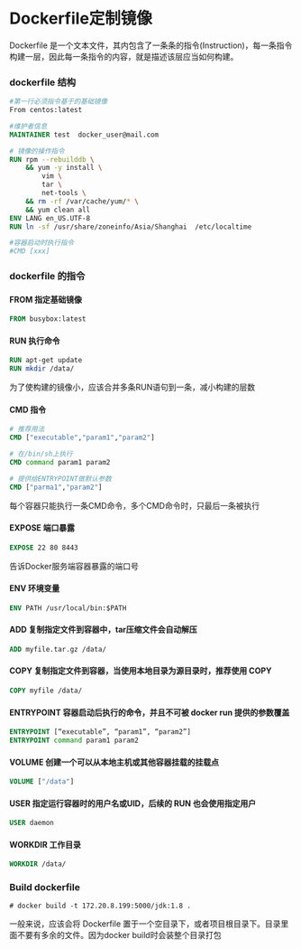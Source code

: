 Dockerfile定制镜像
=================

Dockerfile 是一个文本文件，其内包含了一条条的指令(Instruction)，每一条指令构建一层，因此每一条指令的内容，就是描述该层应当如何构建。

### dockerfile 结构 ###
```dockerfile
#第一行必须指令基于的基础镜像
From centos:latest

#维护者信息
MAINTAINER test  docker_user@mail.com

# 镜像的操作指令
RUN rpm --rebuilddb \
    && yum -y install \
        vim \
        tar \
        net-tools \
    && rm -rf /var/cache/yum/* \
    && yum clean all
ENV LANG en_US.UTF-8 
RUN ln -sf /usr/share/zoneinfo/Asia/Shanghai  /etc/localtime

#容器启动时执行指令
#CMD [xxx]
```

### dockerfile 的指令 ###
#### FROM 指定基础镜像 ####
```dockerfile
FROM busybox:latest
```

#### RUN 执行命令 ####
```dockerfile
RUN apt-get update
RUN mkdir /data/
```
为了使构建的镜像小，应该合并多条RUN语句到一条，减小构建的层数

#### CMD 指令 #### 
```dockerfile
# 推荐用法
CMD ["executable","param1","param2"]

# 在/bin/sh上执行
CMD command param1 param2

# 提供给ENTRYPOINT做默认参数
CMD ["parma1","param2"]
```
每个容器只能执行一条CMD命令，多个CMD命令时，只最后一条被执行

#### EXPOSE 端口暴露 ####
```dockerfile
EXPOSE 22 80 8443
```
告诉Docker服务端容器暴露的端口号

#### ENV 环境变量 ####
```dockerfile
ENV PATH /usr/local/bin:$PATH
```

#### ADD 复制指定文件到容器中，tar压缩文件会自动解压 ####
```dockerfile
ADD myfile.tar.gz /data/
```

#### COPY 复制指定文件到容器，当使用本地目录为源目录时，推荐使用 COPY ####
``` dockerfile
COPY myfile /data/
```

#### ENTRYPOINT 容器启动后执行的命令，并且不可被 docker run 提供的参数覆盖 ####
```dockerfile
ENTRYPOINT [“executable”, “param1”, “param2”]
ENTRYPOINT command param1 param2 
```

#### VOLUME 创建一个可以从本地主机或其他容器挂载的挂载点 ####
```dockerfile
VOLUME ["/data"]
```

#### USER 指定运行容器时的用户名或UID，后续的 RUN 也会使用指定用户 ####
```dockerfile
USER daemon
```

#### WORKDIR 工作目录 ####
```dockerfile
WORKDIR /data/
```

### Build dockerfile ###
```shell 
# docker build -t 172.20.8.199:5000/jdk:1.8 .
```
一般来说，应该会将 Dockerfile 置于一个空目录下，或者项目根目录下。目录里面不要有多余的文件。因为docker build时会装整个目录打包